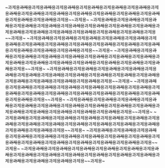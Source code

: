 ~과제용~~과제용~~과제용~~과제용~~과제용~~과제용~~과제용~~과제용~~과제용~~과제용~~과제용~~과제용~~과제용~~과제용~~과제용~~과제용~~과제용~~과제용~~과제용~~과제용~~과제용~~과제용~~과제용~~과제용~~과제용~~과제용~~과제용~~과제용~~과제용~~과제용~~과제용~~과제용~
~과제용~~과제용~~과제용~~과제용~~과제용~~과제용~~과제용~~과제용~~과제용~~과제용~~과제용~~과제용~~과제용~~과제용~~과제용~~과제용~~과제용~~과제용~~과제용~~과제용~~과제용~~과제용~~과제용~~과제용~~과제용~~과제용~~과제용~~과제용~~과제용~~과제용~~과제용~~과제용~
~과제용~~과제용~~과제용~~과제용~~과제용~~과제용~~과제용~~과제용~~과제용~~과제용~~과제용~~과제용~~과제용~~과제용~~과제용~~과제용~~과제용~~과제용~~과제용~~과제용~~과제용~~과제용~~과제용~~과제용~~과제용~~과제용~~과제용~~과제용~~과제용~~과제용~~과제용~~과제용~
~과제용~~과제용~~과제용~~과제용~~과제용~~과제용~~과제용~~과제용~~과제용~~과제용~~과제용~~과제용~~과제용~~과제용~~과제용~~과제용~~과제용~~과제용~~과제용~~과제용~~과제용~~과제용~~과제용~~과제용~~과제용~~과제용~~과제용~~과제용~~과제용~~과제용~~과제용~~과제용~
~과제용~~과제용~~과제용~~과제용~~과제용~~과제용~~과제용~~과제용~~과제용~~과제용~~과제용~~과제용~~과제용~~과제용~~과제용~~과제용~~과제용~~과제용~~과제용~~과제용~~과제용~~과제용~~과제용~~과제용~~과제용~~과제용~~과제용~~과제용~~과제용~~과제용~~과제용~~과제용~
~과제용~~과제용~~과제용~~과제용~~과제용~~과제용~~과제용~~과제용~~과제용~~과제용~~과제용~~과제용~~과제용~~과제용~~과제용~~과제용~~과제용~~과제용~~과제용~~과제용~~과제용~~과제용~~과제용~~과제용~~과제용~~과제용~~과제용~~과제용~~과제용~~과제용~~과제용~~과제용~
~과제용~~과제용~~과제용~~과제용~~과제용~~과제용~~과제용~~과제용~~과제용~~과제용~~과제용~~과제용~~과제용~~과제용~~과제용~~과제용~~과제용~~과제용~~과제용~~과제용~~과제용~~과제용~~과제용~~과제용~~과제용~~과제용~~과제용~~과제용~~과제용~~과제용~~과제용~~과제용~
~과제용~~과제용~~과제용~~과제용~~과제용~~과제용~~과제용~~과제용~~과제용~~과제용~~과제용~~과제용~~과제용~~과제용~~과제용~~과제용~~과제용~~과제용~~과제용~~과제용~~과제용~~과제용~~과제용~~과제용~~과제용~~과제용~~과제용~~과제용~~과제용~~과제용~~과제용~~과제용~
~과제용~~과제용~~과제용~~과제용~~과제용~~과제용~~과제용~~과제용~~과제용~~과제용~~과제용~~과제용~~과제용~~과제용~~과제용~~과제용~~과제용~~과제용~~과제용~~과제용~~과제용~~과제용~~과제용~~과제용~~과제용~~과제용~~과제용~~과제용~~과제용~~과제용~~과제용~~과제용~
~과제용~~과제용~~과제용~~과제용~~과제용~~과제용~~과제용~~과제용~~과제용~~과제용~~과제용~~과제용~~과제용~~과제용~~과제용~~과제용~~과제용~~과제용~~과제용~~과제용~~과제용~~과제용~~과제용~~과제용~~과제용~~과제용~~과제용~~과제용~~과제용~~과제용~~과제용~~과제용~
